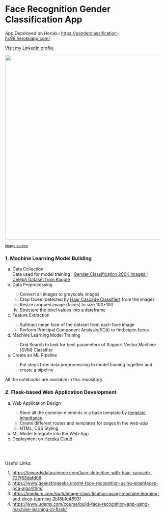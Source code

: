 # Face Recognition Gender Classification App
App Depoloyed on Heroku: https://genderclassification-hc99.herokuapp.com/

<a href="https://www.linkedin.com/in/hiu-ching-lau-947501207">Visit my  LinkedIn profile</a>

<img src="https://genderclassification-hc99.herokuapp.com/static/images/index.png" width="600" />
<p><sub><a href="https://rankone.io/2018/11/02/how-automated-face-recognition-fr-works/">image source</a></sub></p>

<h3>1. Machine Learning Model Building</h3>
    <ol style="list-style-type:lower-alpha">
        <li>Data Collection</li>
        Data used for model training : <a href="https://www.kaggle.com/datasets/ashishjangra27/gender-recognition-200k-images-celeba"> Gender Classification 200K Images | CelebA Dataset from Kaggle</a>
        <li>Data Preprocessing</li>
        <ol style="list-style-type:lower-roman">
            <li>Convert all images to grayscale images</li>
            <li>Crop faces (detected by <a href="https://github.com/opencv/opencv/tree/master/data/haarcascades">Haar Cascade Classifier</a>) from the images</li>
            <li>Resize cropped image (faces)  to size 100*100</li>
            <li>Structure the pixel values into a dataframe</li>
        </ol>
        <li>Feature Extraction</li>
        <ol style="list-style-type:lower-roman">
            <li>Subtract mean face of the dataset  from each face image</li>
            <li>Perform Principal Component Analysis(PCA)  to find eigen faces</li>
        </ol>
        <li>Machine Learning Model Training</li>
        <ol style="list-style-type:lower-roman">
            <li>Grid Search to look for best parameters of  Support Vector Machine (SVM) Classifier</li>
        </ol>
        <li>Create an ML Pipeline</li>
        <ol style="list-style-type:lower-roman">
            <li>Put steps from data preprocessing to model training together and create a pipeline</li>
        </ol>
    </ol>
    <p> All the notebooks are available in this repository.
    <br>
    <h3>2. Flask-based Web Application Development</h3>
    <ol style="list-style-type:lower-alpha">
        <li>Web Application Design</li>
        <ol style="list-style-type:lower-roman">
            <li>Store all the common elements in a base template by <a href="https://flask.palletsprojects.com/en/2.2.x/patterns/templateinheritance/">template inheritance</a></li>
            <li>Create different routes and templates for pages in the web-app</li>
            <li>HTML, CSS Styling</li>
        </ol>
        <li>ML Model Integrate into the Web-App</li>
        <li>Deployment on <a href="http://heroku.com">Heroku Cloud</a></li>
    </ol>
  


<br><br>

Useful Links:
1. https://towardsdatascience.com/face-detection-with-haar-cascade-727f68dafd08 </a>
2. https://www.geeksforgeeks.org/ml-face-recognition-using-eigenfaces-pca-algorithm/
3. https://medium.com/swlh/image-classification-using-machine-learning-and-deep-learning-2b18bfe4693f 
4. https://www.udemy.com/course/build-face-recognition-app-using-machine-learning-in-flask/ 
